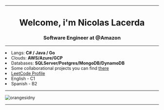 <hr>
<h1 align="center">Welcome, i'm Nicolas Lacerda</h1>
<h3 align="center">Software Engineer at @Amazon</h3>
<hr>
  <div align="left">
<li>Langs: <strong>C# / Java / Go</strong></li>
<li>Clouds: <strong>AWS/Azure/GCP</strong></li>
<li>Databases: <strong>SQLServer/Postgres/MongoDB/DynamoDB</strong></li>
<li>Some collaborational projects you can find <a href="https://github.com/orgs/organizaca0/repositories" target="_blank">there</a></li>
<li><a href="https://leetcode.com/u/NRLacerda/">LeetCode Profile</a></li>
<li>English - C1</li>
<li>Spanish - B2</li>
</div>
<hr>
<a>
  <img align="center" src="https://github-readme-streak-stats.herokuapp.com/?user=NRLacerda&" alt="orangesidny" />
</a>
<hr>

